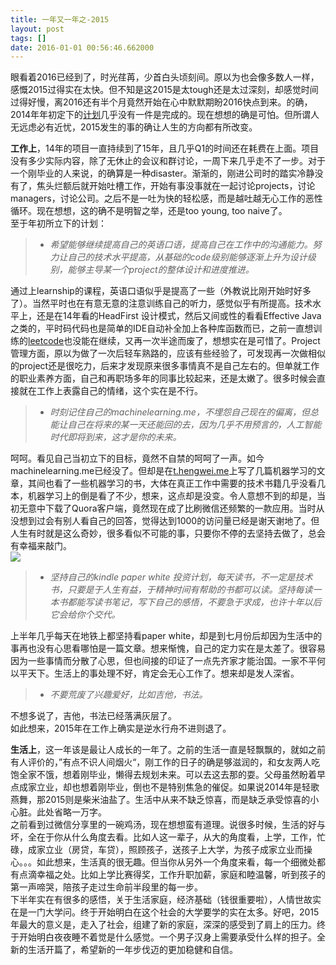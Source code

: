 ```yaml
---
title: 一年又一年之-2015
layout: post
tags: []
date: 2016-01-01 00:56:46.662000
---
```

眼看着2016已经到了，时光荏苒，少首白头顷刻间。原以为也会像多数人一样，感慨2015过得实在太快。但不知是这2015是太tough还是太过深刻，却感觉时间过得好慢，离2016还有半个月竟然开始在心中默默期盼2016快点到来。的确，2014年年初定下的[计划](http://www.douban.com/note/475930626/)几乎没有一件是完成的。现在想想的确是可怕。但所谓人无远虑必有近忧，2015发生的事的确让人生的方向都有所改变。   

**工作上**，14年的项目一直持续到了15年，且几乎Q1的时间还在耗费在上面。项目没有多少实际内容，除了无休止的会议和群讨论，一周下来几乎走不了一步。对于一个刚毕业的人来说，的确算是一种disaster。渐渐的，刚进公司时的踏实冷静没有了，焦头烂额后就开始吐槽工作，开始有事没事就在一起讨论projects，讨论managers，讨论公司。之后不是一吐为快的轻松感，而是越吐越无心工作的恶性循环。现在想想，这的确不是明智之举，还是too young, too naive了。  
至于年初所立下的计划：
>* _希望能够继续提高自己的英语口语，提高自己在工作中的沟通能力。努力让自己的技术水平提高，从基础的code级别能够逐渐上升为设计级别，能够主导某一个project的整体设计和进度推进。_  

通过上learnship的课程，英语口语似乎是提高了一些（外教说比刚开始时好多了）。当然平时也在有意无意的注意训练自己的听力，感觉似乎有所提高。技术水平上，还是在14年看的HeadFirst 设计模式，然后又间或性的看看Effective Java之类的，平时码代码也是简单的IDE自动补全加上各种库函数而已，之前一直想训练的[leetcode](https://leetcode.com/)也没能在继续，又再一次半途而废了，想想实在是可惜了。Project管理方面，原以为做了一次后轻车熟路的，应该有些经验了，可发现再一次做相似的project还是很吃力，后来才发现原来很多事情真不是自己左右的。但单就工作的职业素养方面，自己和再职场多年的同事比较起来，还是太嫩了。很多时候会直接就在工作上表露自己的情绪，这个实在是不行。    
>* _时刻记住自己的machinelearning.me，不埋怨自己现在的偏离，但总能让自己在将来的某一天还能回的去，因为几乎不用预言的，人工智能时代即将到来，这才是你的未来。_  

呵呵。看见自己当初立下的目标，竟然不自禁的呵呵了一声。如今machinelearning.me已经没了。但却是在[t.hengwei.me](http://t.hengwei.me)上写了几篇机器学习的文章，其间也看了一些机器学习的书，大体在真正工作中需要的技术书籍几乎没看几本，机器学习上的倒是看了不少，想来，这点却是没变。令人意想不到的却是，当初无意中下载了Quora客户端，竟然现在成了比刷微信还频繁的一款应用。当时从没想到过会有别人看自己的回答，觉得达到1000的访问量已经是谢天谢地了。但人生有时就是这么奇妙，很多看似不可能的事，只要你不停的去坚持去做了，总会有幸福来敲门。   
![]({{site.cdnurl}}/yinshui/assets/images/posts/2016/01/S60101-205253-1.jpg)

>* _坚持自己的kindle paper white 投资计划，每天读书，不一定是技术书，只要是于人生有益，于精神时间有帮助的书都可以读。坚持每读一本书都能写读书笔记，写下自己的感悟，不要急于求成，也许十年以后它会给你个交代。_

上半年几乎每天在地铁上都坚持看paper white，却是到七月份后却因为生活中的事再也没有心思看哪怕是一篇文章。想来惭愧，自己的定力实在是太差了。很容易因为一些事情而分散了心思，但也间接的印证了一点先齐家才能治国。一家不平何以平天下。生活上的事处理不好，肯定会无心工作了。想来却是发人深省。  
>* _不要荒废了兴趣爱好，比如吉他，书法。_

不想多说了，吉他，书法已经落满灰层了。  
如此想来，2015年在工作上确实是逆水行舟不进则退了。  

**生活上**，这一年该是最让人成长的一年了。之前的生活一直是轻飘飘的，就如之前有人评价的，”有点不识人间烟火“，刚工作的日子的确是够滋润的，和女友两人吃饱全家不饿，想着刚毕业，懒得去规划未来。可以去这去那的耍。父母虽然盼着早点成家立业，却也想着刚毕业，倒也不是特别焦急的催促。如果说2014年是轻歌燕舞，那2015则是柴米油盐了。生活中从来不缺乏惊喜，而是缺乏承受惊喜的小心脏。此处省略一万字。  
之前看到过微信分享里的一碗鸡汤，现在想想蛮有道理。说很多时候，生活的好与坏，全在于你从什么角度去看。比如人这一辈子，从大的角度看，上学，工作，忙碌，成家立业（房贷，车贷），照顾孩子，送孩子上大学，为孩子成家立业而操心。。。如此想来，生活真的很无趣。但当你从另外一个角度来看，每一个细微处都有点滴幸福之处。比如上学比赛得奖，工作升职加薪，家庭和睦温馨，听到孩子的第一声啼哭，陪孩子走过生命前半段里的每一步。  
下半年实在有很多的感悟，关于生活家庭，经济基础（钱很重要啦），人情世故实在是一门大学问。终于开始明白在这个社会的大学要学的实在太多。好吧，2015年最大的意义是，走入了社会，组建了新的家庭，深深的感受到了肩上的压力。终于开始明白夜夜睡不着觉是什么感觉。一个男子汉身上需要承受什么样的担子。全新的生活开篇了，希望新的一年步伐迈的更加稳健和自信。  







